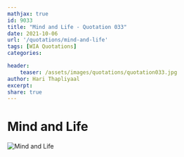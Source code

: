 ```yaml
---
mathjax: true
id: 9033
title: "Mind and Life - Quotation 033"
date: 2021-10-06
url: '/quotations/mind-and-life'
tags: [WIA Quotations] 
categories: 

header:
    teaser: /assets/images/quotations/quotation033.jpg
author: Hari Thapliyaal 
excerpt:
share: true 
---
```


# Mind and Life

![Mind and Life](/assets/images/quotations/quotation033.jpg)

